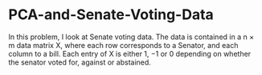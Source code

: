 # PCA-and-Senate-Voting-Data
In this problem, I look at Senate voting data. The data is contained in a n × m data matrix X, where each row corresponds to a Senator, and each column to a bill. Each entry of X is either 1, −1 or 0 depending on whether the senator voted for, against or abstained.
